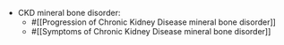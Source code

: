 - CKD mineral bone disorder:
	- #[[Progression of Chronic Kidney Disease mineral bone disorder]]
	- #[[Symptoms of Chronic Kidney Disease mineral bone disorder]]
